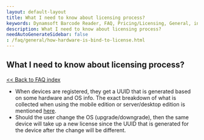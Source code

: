 ```yaml
---
layout: default-layout
title: What I need to know about licensing process?
keywords: Dynamsoft Barcode Reader, FAQ, Pricing/Licensing, General, information gathered, hardware bind, new license consumption
description: What I need to know about licensing process?
needAutoGenerateSidebar: false
: /faq/general/how-hardware-is-bind-to-license.html
---
```


## What I need to know about licensing process?

[<< Back to FAQ index](index.md)

- When devices are registered, they get a UUID that is generated based on some hardware and OS info. The exact breakdown of what is collected when using the mobile edition or server/desktop edition is mentioned [here](https://www.dynamsoft.com/license-server/docs/about/terms.html#generate-a-uuid).
- Should the user change the OS (upgrade/downgrade), then the same device will take up a new license since the UUID that is generated for the device after the change will be different.
